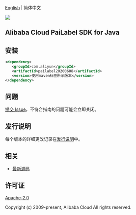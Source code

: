 [English](README.md) | 简体中文

![](https://aliyunsdk-pages.alicdn.com/icons/AlibabaCloud.svg)

## Alibaba Cloud PaiLabel SDK for Java

## 安装

```xml
<dependency>
   <groupId>com.aliyun</groupId>
   <artifactId>pailabel20200608</artifactId>
   <version>使用maven标签所示版本</version>
</dependency>
```

## 问题

[提交 Issue](https://github.com/aliyun/alibabacloud-sdk/issues/new)，不符合指南的问题可能会立即关闭。

## 发行说明

每个版本的详细更改记录在[发行说明](./ChangeLog.txt)中。

## 相关

- [最新源码](https://github.com/aliyun/alibabacloud-sdk/tree/master/java)

## 许可证

[Apache-2.0](http://www.apache.org/licenses/LICENSE-2.0)

Copyright (c) 2009-present, Alibaba Cloud All rights reserved.
